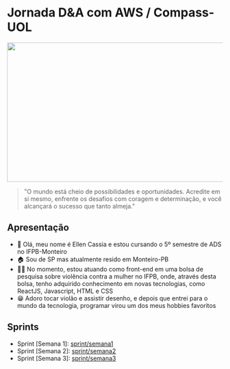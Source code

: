 <h1>Jornada D&A com AWS / Compass-UOL</h1>

<center>
  <img src="https://github.com/EllenCassia/PB-Compass-UOL/assets/102759780/d4953f1b-b720-403c-aaf6-44c0e3645f82" height="325" width="625">
</center>

>"O mundo está cheio de possibilidades e oportunidades. Acredite em si mesmo, enfrente os desafios com coragem e determinação, e você alcançará o sucesso que tanto almeja."

## Apresentação
<ul>
  <li>👋 Olá, meu nome é Ellen Cassia e estou cursando o 5º semestre de ADS no IFPB-Monteiro</li>
  <li>🏠 Sou de SP mas atualmente resido em Monteiro-PB</li>
  <li>👩‍💻 No momento, estou atuando como front-end em uma bolsa de pesquisa sobre violência contra a mulher no IFPB, onde, através desta bolsa, tenho adquirido conhecimento em novas tecnologias, como ReactJS, Javascript, HTML e CSS</li>
  <li>😁 Adoro tocar violão e assistir desenho, e depois que entrei para o mundo da tecnologia, programar virou um dos meus hobbies favoritos</li>
</ul>

## Sprints 
<ul>
  <li>Sprint [Semana 1]: <a href="Sprint1/README.md">sprint/semana1</a></li>
  <li>Sprint [Semana 2]: <a href="Sprint2/README.md">sprint/semana2</a></li>
  <li>Sprint [Semana 3]: <a href="Sprint3/README.md">sprint/semana3</a></li>
</ul>





